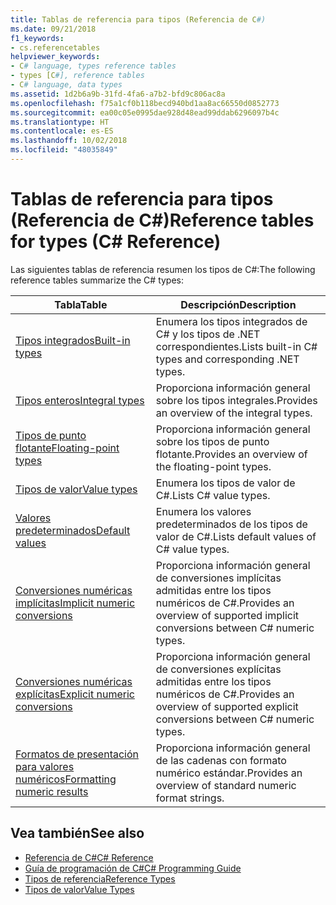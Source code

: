 ```yaml
---
title: Tablas de referencia para tipos (Referencia de C#)
ms.date: 09/21/2018
f1_keywords:
- cs.referencetables
helpviewer_keywords:
- C# language, types reference tables
- types [C#], reference tables
- C# language, data types
ms.assetid: 1d2b6a9b-31fd-4fa6-a7b2-bfd9c806ac8a
ms.openlocfilehash: f75a1cf0b118becd940bd1aa8ac66550d0852773
ms.sourcegitcommit: ea00c05e0995dae928d48ead99ddab6296097b4c
ms.translationtype: HT
ms.contentlocale: es-ES
ms.lasthandoff: 10/02/2018
ms.locfileid: "48035849"
---
```

# <a name="reference-tables-for-types-c-reference"></a><span data-ttu-id="2232c-102">Tablas de referencia para tipos (Referencia de C#)</span><span class="sxs-lookup"><span data-stu-id="2232c-102">Reference tables for types (C# Reference)</span></span>

<span data-ttu-id="2232c-103">Las siguientes tablas de referencia resumen los tipos de C#:</span><span class="sxs-lookup"><span data-stu-id="2232c-103">The following reference tables summarize the C# types:</span></span>

|<span data-ttu-id="2232c-104">Tabla</span><span class="sxs-lookup"><span data-stu-id="2232c-104">Table</span></span>|<span data-ttu-id="2232c-105">Descripción</span><span class="sxs-lookup"><span data-stu-id="2232c-105">Description</span></span>|
|---------|---------|
|[<span data-ttu-id="2232c-106">Tipos integrados</span><span class="sxs-lookup"><span data-stu-id="2232c-106">Built-in types</span></span>](built-in-types-table.md)|<span data-ttu-id="2232c-107">Enumera los tipos integrados de C# y los tipos de .NET correspondientes.</span><span class="sxs-lookup"><span data-stu-id="2232c-107">Lists built-in C# types and corresponding .NET types.</span></span>|
|[<span data-ttu-id="2232c-108">Tipos enteros</span><span class="sxs-lookup"><span data-stu-id="2232c-108">Integral types</span></span>](integral-types-table.md)|<span data-ttu-id="2232c-109">Proporciona información general sobre los tipos integrales.</span><span class="sxs-lookup"><span data-stu-id="2232c-109">Provides an overview of the integral types.</span></span>|
|[<span data-ttu-id="2232c-110">Tipos de punto flotante</span><span class="sxs-lookup"><span data-stu-id="2232c-110">Floating-point types</span></span>](floating-point-types-table.md)|<span data-ttu-id="2232c-111">Proporciona información general sobre los tipos de punto flotante.</span><span class="sxs-lookup"><span data-stu-id="2232c-111">Provides an overview of the floating-point types.</span></span>|
|[<span data-ttu-id="2232c-112">Tipos de valor</span><span class="sxs-lookup"><span data-stu-id="2232c-112">Value types</span></span>](value-types-table.md)|<span data-ttu-id="2232c-113">Enumera los tipos de valor de C#.</span><span class="sxs-lookup"><span data-stu-id="2232c-113">Lists C# value types.</span></span>|
|[<span data-ttu-id="2232c-114">Valores predeterminados</span><span class="sxs-lookup"><span data-stu-id="2232c-114">Default values</span></span>](default-values-table.md)|<span data-ttu-id="2232c-115">Enumera los valores predeterminados de los tipos de valor de C#.</span><span class="sxs-lookup"><span data-stu-id="2232c-115">Lists default values of C# value types.</span></span>|
|[<span data-ttu-id="2232c-116">Conversiones numéricas implícitas</span><span class="sxs-lookup"><span data-stu-id="2232c-116">Implicit numeric conversions</span></span>](implicit-numeric-conversions-table.md)|<span data-ttu-id="2232c-117">Proporciona información general de conversiones implícitas admitidas entre los tipos numéricos de C#.</span><span class="sxs-lookup"><span data-stu-id="2232c-117">Provides an overview of supported implicit conversions between C# numeric types.</span></span>|
|[<span data-ttu-id="2232c-118">Conversiones numéricas explícitas</span><span class="sxs-lookup"><span data-stu-id="2232c-118">Explicit numeric conversions</span></span>](explicit-numeric-conversions-table.md)|<span data-ttu-id="2232c-119">Proporciona información general de conversiones explícitas admitidas entre los tipos numéricos de C#.</span><span class="sxs-lookup"><span data-stu-id="2232c-119">Provides an overview of supported explicit conversions between C# numeric types.</span></span>|
|[<span data-ttu-id="2232c-120">Formatos de presentación para valores numéricos</span><span class="sxs-lookup"><span data-stu-id="2232c-120">Formatting numeric results</span></span>](formatting-numeric-results-table.md)|<span data-ttu-id="2232c-121">Proporciona información general de las cadenas con formato numérico estándar.</span><span class="sxs-lookup"><span data-stu-id="2232c-121">Provides an overview of standard numeric format strings.</span></span>|

## <a name="see-also"></a><span data-ttu-id="2232c-122">Vea también</span><span class="sxs-lookup"><span data-stu-id="2232c-122">See also</span></span>

- [<span data-ttu-id="2232c-123">Referencia de C#</span><span class="sxs-lookup"><span data-stu-id="2232c-123">C# Reference</span></span>](../index.md)
- [<span data-ttu-id="2232c-124">Guía de programación de C#</span><span class="sxs-lookup"><span data-stu-id="2232c-124">C# Programming Guide</span></span>](../../programming-guide/index.md)
- [<span data-ttu-id="2232c-125">Tipos de referencia</span><span class="sxs-lookup"><span data-stu-id="2232c-125">Reference Types</span></span>](reference-types.md)
- [<span data-ttu-id="2232c-126">Tipos de valor</span><span class="sxs-lookup"><span data-stu-id="2232c-126">Value Types</span></span>](value-types.md)